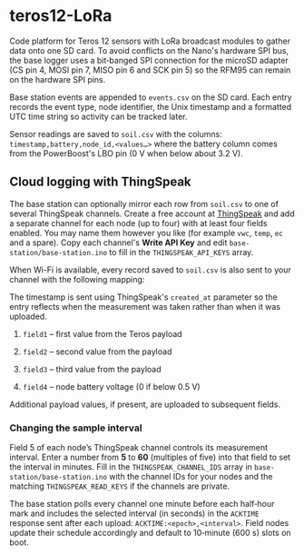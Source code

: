 # teros12-LoRa
Code platform for Teros 12 sensors with LoRa broadcast modules to gather data onto
one SD card. To avoid conflicts on the Nano's hardware SPI bus, the base logger
uses a bit‑banged SPI connection for the microSD adapter (CS pin 4, MOSI pin 7,
MISO pin 6 and SCK pin 5) so the RFM95 can remain on the hardware SPI pins.

Base station events are appended to `events.csv` on the SD card. Each entry
records the event type, node identifier, the Unix timestamp and a formatted UTC
time string so activity can be tracked later.

Sensor readings are saved to `soil.csv` with the columns:
`timestamp,battery,node_id,<values…>` where the battery column comes from the
PowerBoost's LBO pin (0 V when below about 3.2 V).

## Cloud logging with ThingSpeak

The base station can optionally mirror each row from `soil.csv` to one of
several ThingSpeak channels. Create a free account at
[ThingSpeak](https://thingspeak.com) and add a separate channel for each node
(up to four) with at least four fields enabled. You may name them however you
like (for example `vwc`, `temp`, `ec` and a spare). Copy each channel's
**Write API Key** and edit `base-station/base-station.ino` to fill in the
`THINGSPEAK_API_KEYS` array.

When Wi-Fi is available, every record saved to `soil.csv` is also sent to your
channel with the following mapping:

The timestamp is sent using ThingSpeak's `created_at` parameter so the entry
reflects when the measurement was taken rather than when it was uploaded.

1. `field1` – first value from the Teros payload
2. `field2` – second value from the payload
3. `field3` – third value from the payload

4. `field4` – node battery voltage (0 if below 0.5&nbsp;V)

Additional payload values, if present, are uploaded to subsequent fields.

### Changing the sample interval

Field&nbsp;5 of each node’s ThingSpeak channel controls its measurement
interval. Enter a number from **5** to **60** (multiples of five) into that
field to set the interval in minutes.  Fill in the `THINGSPEAK_CHANNEL_IDS`
array in `base-station/base-station.ino` with the channel IDs for your nodes and
the matching `THINGSPEAK_READ_KEYS` if the channels are private.

The base station polls every channel one minute before each half‑hour mark and
includes the selected interval (in seconds) in the `ACKTIME` response sent after
each upload: `ACKTIME:<epoch>,<interval>`. Field nodes update their schedule
accordingly and default to 10‑minute (600&nbsp;s) slots on boot.
